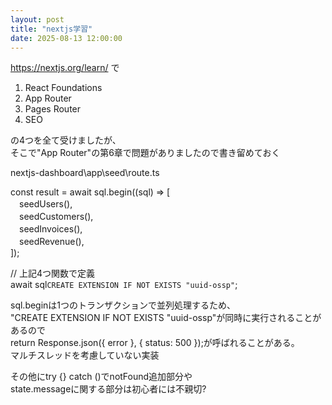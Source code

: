 ```yaml
---
layout: post
title: "nextjs学習"
date: 2025-08-13 12:00:00
---
```


https://nextjs.org/learn/ で  
1. React Foundations  
2. App Router  
3. Pages Router  
4. SEO

の4つを全て受けましたが、  
そこで"App Router"の第6章で問題がありましたので書き留めておく

nextjs-dashboard\app\seed\route.ts

const result = await sql.begin((sql) => [  
　seedUsers(),  
　seedCustomers(),  
　seedInvoices(),  
　seedRevenue(),  
]);

// 上記4つ関数で定義  
await sql`CREATE EXTENSION IF NOT EXISTS "uuid-ossp"`;

sql.beginは1つのトランザクションで並列処理するため、  
"CREATE EXTENSION IF NOT EXISTS "uuid-ossp"が同時に実行されることがあるので  
return Response.json({ error }, { status: 500 });が呼ばれることがある。  
マルチスレッドを考慮していない実装

その他にtry {} catch ()でnotFound追加部分や  
state.messageに関する部分は初心者には不親切?
